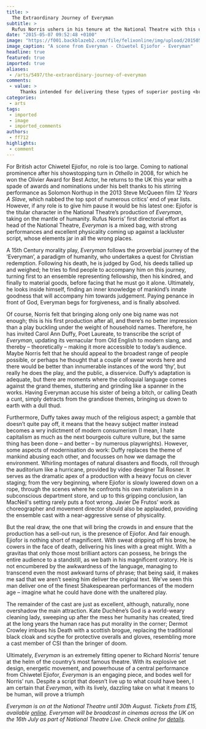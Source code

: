 ```yaml
---
title: >
  The Extraordinary Journey of Everyman
subtitle: >
  Rufus Norris ushers in his tenure at the National Theatre with this updated morality play, featuring a powerhouse performance by Chiwetel Ejiofor
date: "2015-05-07 09:52:48 +0100"
image: "https://f001.backblazeb2.com/file/felixonline/img/upload/201505071050-ff712-jpeg-7-everyman.jpg"
image_caption: "A scene from Everyman - Chiwetel Ejiofor - Everyman"
headline: true
featured: true
imported: true
aliases:
 - /arts/5497/the-extraordinary-journey-of-everyman
comments:
 - value: >
     Thanks intended for delivering these types of superior posting <br>nfl 17 http://paycationiq.com/blogs/10/47/fifa-coins-played-for-themselves-with-a-psp,http://viagracheapestprice-pills.org/ - viagracheapestprice-pills.org.ankor levitrafor-salegeneric.com.ankor http://without-prescription-onlinepropecia.net/,http://viagracheapestprice-pills.org/ - viagracheapestprice-pills.org.ankor levitrafor-salegeneric.com.ankor http://without-prescription-onlinepropecia.net/,http://viagracheapestprice-pills.org/ - viagracheapestprice-pills.org.ankor levitrafor-salegeneric.com.ankor http://without-prescription-onlinepropecia.net/,http://viagracheapestprice-pills.org/ - viagracheapestprice-pills.org.ankor levitrafor-salegeneric.com.ankor http://without-prescription-onlinepropecia.net/,http://viagracheapestprice-pills.org/ - viagracheapestprice-pills.org.ankor levitrafor-salegeneric.com.ankor http://without-prescription-onlinepropecia.net/,http://viagracheapestprice-pills.org/ - viagracheapestprice-pills.org.ankor levitrafor-sa
categories:
 - arts
tags:
 - imported
 - image
 - imported_comments
authors:
 - ff712
highlights:
 - comment
---
```


For British actor Chiwetel Ejiofor, no role is too large. Coming to national prominence after his showstopping turn in _Othello_ in 2008, for which he won the Olivier Award for Best Actor, he returns to the UK this year with a spade of awards and nominations under his belt thanks to his stirring performance as Solomon Northup in the 2013 Steve McQueen film _12 Years A Slave_, which nabbed the top spot of numerous critics’ end of year lists. However, if any role is to give him pause it would be his latest one: Ejiofor is the titular character in the National Theatre’s production of _Everyman_, taking on the mantle of humanity. Rufus Norris’ first directorial effort as head of the National Theatre, _Everyman_ is a mixed bag, with strong performances and excellent physicality coming up against a lackluster script, whose elements jar in all the wrong places.

A 15th Century morality play, _Everyman_ follows the proverbial journey of the ‘Everyman’, a paradigm of humanity, who undertakes a quest for Christian redemption. Following his death, he is judged by God, his deeds tallied up and weighed; he tries to find people to accompany him on this journey, turning first to an ensemble representing fellowship, then his kindred, and finally to material goods, before facing that he must go it alone. Ultimately, he looks inside himself, finding an inner knowledge of mankind’s innate goodness that will accompany him towards judgement. Paying penance in front of God, Everyman begs for forgiveness, and is finally absolved.

Of course, Norris felt that bringing along only one big name was not enough; this is his first production after all, and there’s no better impression than a play buckling under the weight of household names. Therefore, he has invited Carol Ann Duffy, Poet Laureate, to transcribe the script of _Everyman_, updating its vernacular from Old English to modern slang, and thereby – theoretically – making it more accessible to today’s audience. Maybe Norris felt that he should appeal to the broadest range of people possible, or perhaps he thought that a couple of swear words here and there would be better than innumerable instances of the word ‘thy’, but really he does the play, and the public, a disservice. Duffy’s adaptation is adequate, but there are moments where the colloquial language comes against the grand themes, stuttering and grinding like a spanner in the works. Having Everyman accuse his sister of being a bitch, or calling Death a cunt, simply detracts from the grandiose themes, bringing us down to earth with a dull thud.

Furthermore, Duffy takes away much of the religious aspect; a gamble that doesn’t quite pay off, it means that the heavy subject matter instead becomes a wry indictment of modern consumerism (I mean, I hate capitalism as much as the next bourgeois culture vulture, but the same thing has been done – and better – by numerous playwrights). However, some aspects of modernisation do work: Duffy replaces the theme of mankind abusing each other, and focusses on how we damage the environment. Whirling montages of natural disasters and floods, roll through the auditorium like a hurricane, provided by video designer Tal Rosner. It serves as the dramatic apex of a production with a heavy focus on clever staging; from the very beginning, where Ejiofor is slowly lowered down on a rope, through the scenes where he confronts his own materialism in a subconscious department store, and up to this gripping conclusion, Ian MacNeil's setting rarely puts a foot wrong. Javier De Frutos’ work as choreographer and movement director should also be applauded, providing the ensemble cast with a near-aggressive sense of physicality.

But the real draw, the one that will bring the crowds in and ensure that the production has a sell-out run, is the presence of Ejiofor. And fair enough. Ejiofor is nothing short of magnificent. With sweat dripping off his brow, he cowers in the face of death, delivering his lines with a great might. With a gravitas that only those most brilliant actors can possess, he brings the entire audience to a standstill, as we bath in his magnificent oratory. He is not encumbered by the awkwardness of the language, managing to transcend even the most awkward turns of phrase; that being said, it makes me sad that we aren’t seeing him deliver the original text. We’ve seen this man deliver one of the finest Shakespearean performances of the modern age – imagine what he could have done with the unaltered play.

The remainder of the cast are just as excellent, although, naturally, none overshadow the main attraction. Kate Duchêne’s God is a world-weary cleaning lady, sweeping up after the mess her humanity has created, tired at the long years the human race has put morality in the corner; Dermot Crowley imbues his Death with a scottish brogue, replacing the traditional black cloak and scythe for protective overalls and gloves, resembling more a cast member of CSI than the bringer of doom.

Ultimately, _Everyman_ is an extremely fitting opener to Richard Norris’ tenure at the helm of the country’s most famous theatre. With its explosive set design, energetic movement, and powerhouse of a central performance from Chiwetel Ejiofor, _Everyman_ is an engaging piece, and bodes well for Norris’ run. Despite a script that doesn’t live up to what could have been, I am certain that _Everyman_, with its lively, dazzling take on what it means to be human, will prove a triumph

_Everyman is on at the National Theatre until 30th August. Tickets from £15, available [online](http://www.nationaltheatre.org.uk/shows/everyman). Everyman will be broadcast in cinemas across the UK on the 16th July as part of National Theatre Live. Check online for [details](http://ntlive.nationaltheatre.org.uk/productions/50433-everyman)._
